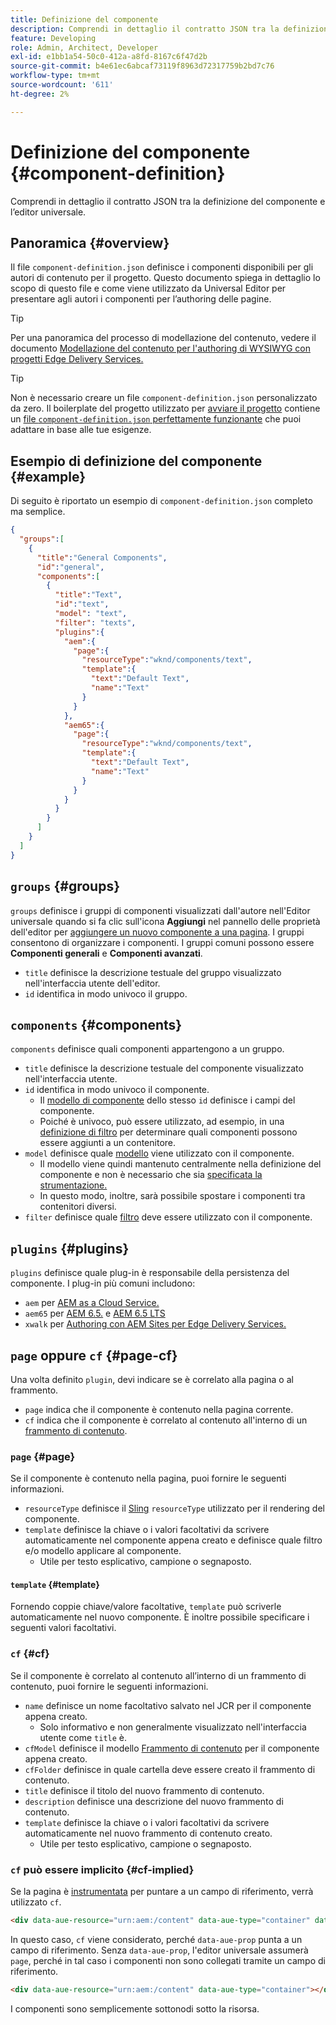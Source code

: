 ```yaml
---
title: Definizione del componente
description: Comprendi in dettaglio il contratto JSON tra la definizione del componente e l’editor universale.
feature: Developing
role: Admin, Architect, Developer
exl-id: e1bb1a54-50c0-412a-a8fd-8167c6f47d2b
source-git-commit: b4e61ec6abcaf73119f8963d72317759b2bd7c76
workflow-type: tm+mt
source-wordcount: '611'
ht-degree: 2%

---
```


# Definizione del componente {#component-definition}

Comprendi in dettaglio il contratto JSON tra la definizione del componente e l’editor universale.

## Panoramica {#overview}

Il file `component-definition.json` definisce i componenti disponibili per gli autori di contenuto per il progetto. Questo documento spiega in dettaglio lo scopo di questo file e come viene utilizzato da Universal Editor per presentare agli autori i componenti per l’authoring delle pagine.

>[!TIP]
>
>Per una panoramica del processo di modellazione del contenuto, vedere il documento [Modellazione del contenuto per l&#39;authoring di WYSIWYG con progetti Edge Delivery Services.](https://www.aem.live/developer/component-model-definitions)

>[!TIP]
>
>Non è necessario creare un file `component-definition.json` personalizzato da zero. Il boilerplate del progetto utilizzato per [avviare il progetto](https://www.aem.live/developer/ue-tutorial) contiene un [file `component-definition.json` perfettamente funzionante](https://github.com/adobe-rnd/aem-boilerplate-xwalk/blob/main/component-definition.json) che puoi adattare in base alle tue esigenze.

## Esempio di definizione del componente {#example}

Di seguito è riportato un esempio di `component-definition.json` completo ma semplice.

```json
{
  "groups":[
    {
      "title":"General Components",
      "id":"general",
      "components":[
        {
          "title":"Text",
          "id":"text",
          "model": "text",
          "filter": "texts",
          "plugins":{
            "aem":{
              "page":{
                "resourceType":"wknd/components/text",
                "template":{
                  "text":"Default Text",
                  "name":"Text"
                }
              }
            },
            "aem65":{
              "page":{
                "resourceType":"wknd/components/text",
                "template":{
                  "text":"Default Text",
                  "name":"Text"
                }
              }
            }
          }
        }
      ]
    }
  ]
}
```

## `groups` {#groups}

`groups` definisce i gruppi di componenti visualizzati dall&#39;autore nell&#39;Editor universale quando si fa clic sull&#39;icona **Aggiungi** nel pannello delle proprietà dell&#39;editor per [aggiungere un nuovo componente a una pagina](/help/sites-cloud/authoring/universal-editor/authoring.md#adding-components). I gruppi consentono di organizzare i componenti. I gruppi comuni possono essere **Componenti generali** e **Componenti avanzati**.

* `title` definisce la descrizione testuale del gruppo visualizzato nell&#39;interfaccia utente dell&#39;editor.
* `id` identifica in modo univoco il gruppo.

## `components` {#components}

`components` definisce quali componenti appartengono a un gruppo.

* `title` definisce la descrizione testuale del componente visualizzato nell&#39;interfaccia utente.
* `id` identifica in modo univoco il componente.
   * Il [modello di componente](/help/implementing/universal-editor/field-types.md#model-structure) dello stesso `id` definisce i campi del componente.
   * Poiché è univoco, può essere utilizzato, ad esempio, in una [definizione di filtro](/help/implementing/universal-editor/filtering.md) per determinare quali componenti possono essere aggiunti a un contenitore.
* `model` definisce quale [modello](/help/implementing/universal-editor/field-types.md#model-structure) viene utilizzato con il componente.
   * Il modello viene quindi mantenuto centralmente nella definizione del componente e non è necessario che sia [specificata la strumentazione.](/help/implementing/universal-editor/field-types.md#instrumentation)
   * In questo modo, inoltre, sarà possibile spostare i componenti tra contenitori diversi.
* `filter` definisce quale [filtro](/help/implementing/universal-editor/filtering.md) deve essere utilizzato con il componente.

## `plugins` {#plugins}

`plugins` definisce quale plug-in è responsabile della persistenza del componente. I plug-in più comuni includono:

* `aem` per [AEM as a Cloud Service.](https://experienceleague.adobe.com/it/docs/experience-manager-cloud-service)
* `aem65` per [AEM 6.5.](https://experienceleague.adobe.com/en/docs/experience-manager-65) e [AEM 6.5 LTS](https://experienceleague.adobe.com/en/docs/experience-manager-65-lts)
* `xwalk` per [Authoring con AEM Sites per Edge Delivery Services.](https://www.aem.live/developer/ue-tutorial)

## `page` oppure `cf` {#page-cf}

Una volta definito `plugin`, devi indicare se è correlato alla pagina o al frammento.

* `page` indica che il componente è contenuto nella pagina corrente.
* `cf` indica che il componente è correlato al contenuto all&#39;interno di un [frammento di contenuto](/help/assets/content-fragments/content-fragments.md).

### `page` {#page}

Se il componente è contenuto nella pagina, puoi fornire le seguenti informazioni.

* `resourceType` definisce il [Sling](/help/implementing/developing/introduction/sling-cheatsheet.md) `resourceType` utilizzato per il rendering del componente.
* `template` definisce la chiave o i valori facoltativi da scrivere automaticamente nel componente appena creato e definisce quale filtro e/o modello applicare al componente.
   * Utile per testo esplicativo, campione o segnaposto.

#### `template` {#template}

Fornendo coppie chiave/valore facoltative, `template` può scriverle automaticamente nel nuovo componente. È inoltre possibile specificare i seguenti valori facoltativi.

### `cf` {#cf}

Se il componente è correlato al contenuto all’interno di un frammento di contenuto, puoi fornire le seguenti informazioni.

* `name` definisce un nome facoltativo salvato nel JCR per il componente appena creato.
   * Solo informativo e non generalmente visualizzato nell&#39;interfaccia utente come `title` è.
* `cfModel` definisce il modello [Frammento di contenuto](/help/assets/content-fragments/content-fragments-models.md) per il componente appena creato.
* `cfFolder` definisce in quale cartella deve essere creato il frammento di contenuto.
* `title` definisce il titolo del nuovo frammento di contenuto.
* `description` definisce una descrizione del nuovo frammento di contenuto.
* `template` definisce la chiave o i valori facoltativi da scrivere automaticamente nel nuovo frammento di contenuto creato.
   * Utile per testo esplicativo, campione o segnaposto.

### `cf` può essere implicito {#cf-implied}

Se la pagina è [instrumentata](/help/implementing/universal-editor/getting-started.md#instrument-page) per puntare a un campo di riferimento, verrà utilizzato `cf`.

```html
<div data-aue-resource="urn:aem:/content" data-aue-type="container" data-aue-prop="field"></div>
```

In questo caso, `cf` viene considerato, perché `data-aue-prop` punta a un campo di riferimento. Senza `data-aue-prop`, l&#39;editor universale assumerà `page`, perché in tal caso i componenti non sono collegati tramite un campo di riferimento.

```html
<div data-aue-resource="urn:aem:/content" data-aue-type="container"></div>
```

I componenti sono semplicemente sottonodi sotto la risorsa.
